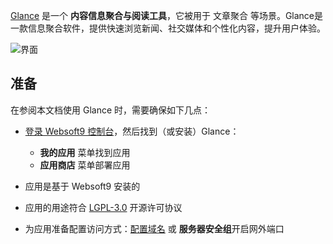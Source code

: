 [Glance](https://github.com/glanceapp/glance) 是一个 **内容信息聚合与阅读工具**，它被用于 文章聚合  等场景。Glance是一款信息聚合软件，提供快速浏览新闻、社交媒体和个性化内容，提升用户体验。


![界面](https://libs.websoft9.com/Websoft9/DocsPicture/zh/glance/glance-gui-websoft9.png)


## 准备

在参阅本文档使用 Glance 时，需要确保如下几点：

- [登录 Websoft9 控制台](./login-console)，然后找到（或安装）Glance：
  - **我的应用** 菜单找到应用 
  - **应用商店** 菜单部署应用

- 应用是基于 Websoft9 安装的


- 应用的用途符合 [LGPL-3.0](https://opensource.org/licenses/LGPL-3.0) 开源许可协议


- 为应用准备配置访问方式：[配置域名](./domain-set) 或 **服务器安全组**开启网外端口